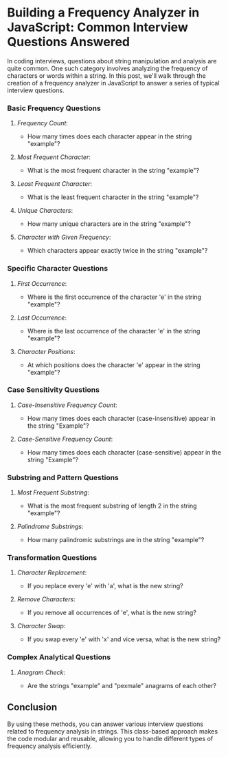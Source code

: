 # Building a Frequency Analyzer in JavaScript: Common Interview Questions Answered

In coding interviews, questions about string manipulation and analysis are quite common. One such category involves analyzing the frequency of characters or words within a string. In this post, we'll walk through the creation of a frequency analyzer in JavaScript to answer a series of typical interview questions.

### Basic Frequency Questions

1. _Frequency Count_:

   - How many times does each character appear in the string "example"?

2. _Most Frequent Character_:

   - What is the most frequent character in the string "example"?

3. _Least Frequent Character_:

   - What is the least frequent character in the string "example"?

4. _Unique Characters_:

   - How many unique characters are in the string "example"?

5. _Character with Given Frequency_:

   - Which characters appear exactly twice in the string "example"?

### Specific Character Questions

1. _First Occurrence_:

   - Where is the first occurrence of the character 'e' in the string "example"?

2. _Last Occurrence_:

   - Where is the last occurrence of the character 'e' in the string "example"?

3. _Character Positions_:

   - At which positions does the character 'e' appear in the string "example"?

### Case Sensitivity Questions

1. _Case-Insensitive Frequency Count_:

   - How many times does each character (case-insensitive) appear in the string "Example"?

2. _Case-Sensitive Frequency Count_:

   - How many times does each character (case-sensitive) appear in the string "Example"?

### Substring and Pattern Questions

1. _Most Frequent Substring_:

   - What is the most frequent substring of length 2 in the string "example"?

2. _Palindrome Substrings_:

   - How many palindromic substrings are in the string "example"?

### Transformation Questions

1. _Character Replacement_:

   - If you replace every 'e' with 'a', what is the new string?

2. _Remove Characters_:

   - If you remove all occurrences of 'e', what is the new string?

3. _Character Swap_:

   - If you swap every 'e' with 'x' and vice versa, what is the new string?

### Complex Analytical Questions

1. _Anagram Check_:

   - Are the strings "example" and "pexmale" anagrams of each other?

## Conclusion

By using these methods, you can answer various interview questions related to frequency analysis in strings. This class-based approach makes the code modular and reusable, allowing you to handle different types of frequency analysis efficiently.
